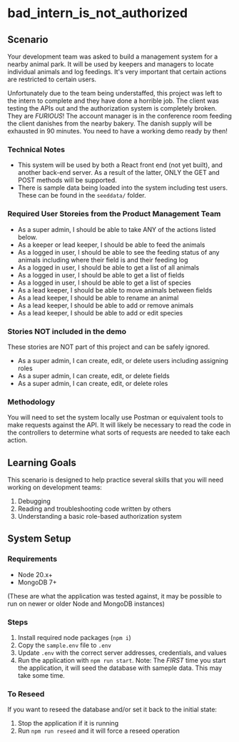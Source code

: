 # bad_intern_is_not_authorized

## Scenario

Your development team was asked to build a management system for a nearby animal park. It will be used by keepers and managers to locate individual animals and log feedings. It's very important that certain actions are restricted to certain users.

Unfortunately due to the team being understaffed, this project was left to the intern to complete and they have done a horrible job. The client was testing the APIs out and the authorization system is completely broken. They are *FURIOUS*! The account manager is in the conference room feeding the client danishes from the nearby bakery. The danish supply will be exhausted in 90 minutes. You need to have a working demo ready by then!

### Technical Notes

* This system will be used by both a React front end (not yet built), and another back-end server. As a result of the latter, ONLY the GET and POST methods will be supported.
* There is sample data being loaded into the system including test users. These can be found in the ```seeddata/``` folder.


### Required User Storeies from the Product Management Team

* As a super admin, I should be able to take ANY of the actions listed below.
* As a keeper or lead keeper, I should be able to feed the animals
* As a logged in user, I should be able to see the feeding status of any animals including where their field is and their feeding log
* As a logged in user, I should be able to get a list of all animals
* As a logged in user, I should be able to get a list of fields
* As a logged in user, I should be able to get a list of species
* As a lead keeper, I should be able to move animals between fields
* As a lead keeper, I should be able to rename an animal
* As a lead keeper, I should be able to add or remove animals
* As a lead keeper, I should be able to add or edit species

### Stories NOT included in the demo

These stories are NOT part of this project and can be safely ignored.

* As a super admin, I can create, edit, or delete users including assigning roles
* As a super admin, I can create, edit, or delete fields
* As a super admin, I can create, edit, or delete roles

### Methodology

You will need to set the system locally use Postman or equivalent tools to make requests against the API. It will likely be necessary to read the code in the controllers to determine what sorts of requests are needed to take each action.

## Learning Goals

This scenario is designed to help practice several skills that you will need working on development teams:

1. Debugging
2. Reading and troubleshooting code written by others
3. Understanding a basic role-based authorization system

## System Setup

### Requirements

* Node 20.x+
* MongoDB 7+

(These are what the application was tested against, it may be possible to run on newer or older Node and MongoDB instances)

### Steps

1. Install required node packages (```npm i```)
2. Copy the ```sample.env``` file to ```.env```
3. Update ```.env``` with the correct server addresses, credentials, and values
4. Run the application with ```npm run start```. Note: The *FIRST* time you start the application, it will seed the database with sameple data. This may take some time.

### To Reseed

If you want to reseed the database and/or set it back to the initial state:

1. Stop the application if it is running
2. Run ```npm run reseed``` and it will force a reseed operation